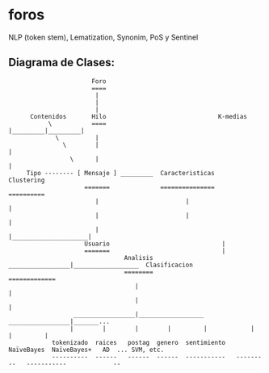 # foros
NLP (token stem), Lematization, Synonim, PoS y Sentinel
## Diagrama de Clases:
                                                                                          
                           Foro
                           ====
                            |
                            |
                            |
          Contenidos       Hilo                               K-medias
               \           ====                                  |_________|_________|
                 \          |                                                              
                   \        |                                              |
                     \      |                                              |                  
         Tipo -------- [ Mensaje ] _________  Caracteristicas          Clustering
                         =======              ===============          ==========
                            |                        |                     |
                            |                        |                     |
                            |                        |_____________________|
                         Usuario                               |
                         =======                               |
                                    Analisis  _________________|__________________  Clasificacion
                                    ========                                        =============
                                       |                                                 |
                                       |                                                 | 
                      _________________|__________________              _________________|_______...
                     |        |        |        |         |            |           |         |
                tokenizado  raices   postag  genero  sentimiento   NaïveBayes  NaïveBayes+   AD  ... SVM, etc.
                ----------  ------   ------  ------  -----------   ---------   -----------             --
               